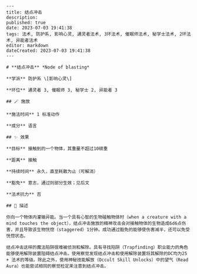 
    ---
    title: 结点冲击
    description: 
    published: true
    date: 2023-07-03 19:41:38
    tags: 法术, 防护系, 影响心灵, 通灵者法术, 3环法术, 催眠师法术, 秘学士法术, 2环法术, 异能者法术
    editor: markdown
    dateCreated: 2023-07-03 19:41:38
    ---

    # **结点冲击** *Node of blasting*

    **学派** 防护系 \[影响心灵\] 

    **环位** 通灵者 3, 催眠师 3, 秘学士 2, 异能者 3

    ## 🪄 施放

    **施法时间** 1 标准动作

    **成分** 语言

    ## ✨ 效果 

    **目标** 接触到的一个物体，其重量不超过10磅重 

    **距离** 接触  

    **持续时间** 永久，直至耗散为止（可解消） 

    **豁免** 意志，通过则部分生效；见后文

    **法术抗力** 否

    ## 📖 描述

    你向一个物体内灌输异能。当一个具有心智的生物碰触物体时（when a creature with a mind touches the object），结点冲击施放的精神攻击会对接触物体的生物造成6d6点伤害，并且导致该生物恍惚（staggered）1分钟。成功通过豁免的能够使伤害减半，还可以免受恍惚状态。

    结点冲击这样的魔法陷阱很难被侦测和解除。具有寻找陷阱（Trapfinding）职业能力的角色能够使用解除装置阻碍结点冲击。使用察觉发现结点冲击和使用解除装置将其解除的DC均为25 + 法术的等级。除此之外，使用神秘技能解放（Occult Skill Unlocks）中的望气（Read Aura）也能尝试相同的察觉检定来注意到结点冲击。
    